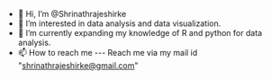 - 👋 Hi, I’m @Shrinathrajeshirke
- 👀 I’m interested in data analysis and data visualization.
- 🌱 I’m currently expanding my knowledge of R and python for data analysis.
- 📫 How to reach me --- Reach me via my mail id "shrinathrajeshirke@gmail.com"

